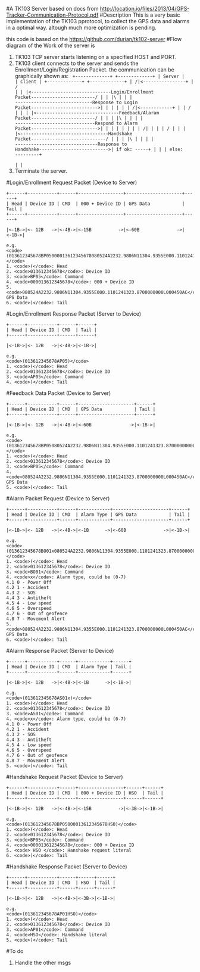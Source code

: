 #A TK103 Server
based on docs from http://location.io/files/2013/04/GPS-Tracker-Communication-Protocol.pdf
#Description
This is a very basic implementation of the TK103 pprotocol, to collect the GPS data and alarms in a optimal way.
altough much more optimization is pending.

this code is based on the https://github.com/durian/tk102-server
#Flow diagram of the Work of the server is
1. TK103 TCP server starts listening on a specified HOST and PORT.
2. TK103 client  connects to the server and sends the Enrollment/Login/Registration Packet.
    the communication can be graphically shown as:
    <code>
    +-------------+                                                     +-------------+
    |   Server    |                                                     |   Client    |
    +-------------+                                                     +-------------+
    |                                                                                /|<----------------+
    |                                                                               / |                 |
    |<------------------------------Login/Enrollment Packet------------------------/  |                 |
    |\                                                                                |                 |
    | \-----------------------------Response to Login Packet------------------------->|                 |
    |                                                                                 |                 |
    |                                                                                /|<------------+   |
    |                                                                               / |             |   |
    |<-------------------------------Feedback/Alaram Packet------------------------/  |             |   |
    |\                                                                                |             |   |
    | \------------------------------Respond to Alarm Packet------------------------->|             |   |
    |                                                                                 |             |   |
    |                                                                                /|             |   |
    |                                                                               / |             |   |
    |<---------------------------------Handshake Packet----------------------------/  |             |   |
    |\                                                                                |             |   |
    | \-------------------------------Response to Handshake-------------------------->| if ok: -----+   |
    |                                                                                 | else:  ---------+   
    |                                                                                 |
    </code>
3. Terminate the server.

#Login/Enrollment Request Packet (Device to Server)
    
    +------+-----------+------+-----------------+---------------------+------+
    | Head | Device ID | CMD  | 000 + Device ID | GPS Data            | Tail |
    +------+-----------+------+-----------------+---------------------+------+

    |<-1B->|<- 12B   ->|<-4B->|<-15B          ->|<-60B              ->|<-1B->|

    e.g.
    <code>(013612345678BP05000013612345678080524A2232.9806N11304.9355E000.1101241323.8700000000L000450AC)</code>
    1. <code>(</code>: Head
    2. <code>013612345678</code>: Device ID
    3. <code>BP05</code>: Command
    4. <code>000013612345678</code>: 000 + Device ID
    5. <code>080524A2232.9806N11304.9355E000.1101241323.8700000000L000450AC</code>: GPS Data
    6. <code>)</code>: Tail

#Login/Enrollment Response Packet (Server to Device)
    
    +------+-----------+------+------+
    | Head | Device ID | CMD  | Tail |
    +------+-----------+------+------+

    |<-1B->|<- 12B   ->|<-4B->|<-1B->|

    e.g.
    <code>(013612345678AP05)</code>
    1. <code>(</code>: Head
    2. <code>013612345678</code>: Device ID
    3. <code>AP05</code>: Command
    4. <code>)</code>: Tail
 
#Feedback Data Packet (Device to Server)

    +------+-----------+------+---------------------+------+
    | Head | Device ID | CMD  | GPS Data            | Tail |
    +------+-----------+------+---------------------+------+

    |<-1B->|<- 12B   ->|<-4B->|<-60B              ->|<-1B->|

    e.g.
    <code>(013612345678BP05080524A2232.9806N11304.9355E000.1101241323.8700000000L000450AC)</code>
    1. <code>(</code>: Head
    2. <code>013612345678</code>: Device ID
    3. <code>BP05</code>: Command
    4. <code>080524A2232.9806N11304.9355E000.1101241323.8700000000L000450AC</code>: GPS Data
    5. <code>)</code>: Tail

#Alarm Packet Request (Device to Server)

    +------+-----------+------+------------+---------------------+------+
    | Head | Device ID | CMD  | Alarm Type | GPS Data            | Tail |
    +------+-----------+------+------------+---------------------+------+

    |<-1B->|<- 12B   ->|<-4B->|<-1B      ->|<-60B              ->|<-1B->|   

    e.g.
    <code>(013612345678BO01x080524A2232.9806N11304.9355E000.1101241323.8700000000L000450AC)</code>
    1. <code>(</code>: Head
    2. <code>013612345678</code>: Device ID
    3. <code>BO01</code>: Command
    4. <code>x</code>: Alarm type, could be (0-7)
    4.1 0 - Power Off
    4.2 1 - Accident
    4.3 2 - SOS
    4.4 3 - Antitheft
    4.5 4 - Low speed
    4.6 5 - Overspeed
    4.7 6 - Out of geofence
    4.8 7 - Movement Alert
    5. <code>080524A2232.9806N11304.9355E000.1101241323.8700000000L000450AC</code>: GPS Data
    6. <code>)</code>: Tail 

#Alarm Response Packet (Server to Device)

    +------+-----------+------+------------+------+
    | Head | Device ID | CMD  | Alarm Type | Tail |
    +------+-----------+------+------------+------+

    |<-1B->|<- 12B   ->|<-4B->|<-1B      ->|<-1B->|

    e.g.
    <code>(013612345678AS01x)</code>
    1. <code>(</code>: Head
    2. <code>013612345678</code>: Device ID
    3. <code>AS01</code>: Command
    4. <code>x</code>: Alarm type, could be (0-7)
    4.1 0 - Power Off
    4.2 1 - Accident
    4.3 2 - SOS
    4.4 3 - Antitheft
    4.5 4 - Low speed
    4.6 5 - Overspeed
    4.7 6 - Out of geofence
    4.8 7 - Movement Alert
    5. <code>)</code>: Tail


#Handshake Request Packet (Device to Server)

    +------+-----------+------+-----------------+------+------+
    | Head | Device ID | CMD  | 000 + Device ID | HSO  | Tail |
    +------+-----------+------+-----------------+------+------+

    |<-1B->|<- 12B   ->|<-4B->|<-15B          ->|<-3B->|<-1B->|
 
    e.g.
    <code>(013612345678BP05000013612345678HSO)</code>
    1. <code>(</code>: Head
    2. <code>013612345678</code>: Device ID
    3. <code>BP05</code>: Command
    4. <code>000013612345678</code>: 000 + Device ID
    5. <code> HSO </code>: Hanshake request literal
    6. <code>)</code>: Tail

#Handshake Response Packet (Server to Device)
    
    +------+-----------+------+------+------+
    | Head | Device ID | CMD  | HSO  | Tail |
    +------+-----------+------+------+------+

    |<-1B->|<- 12B   ->|<-4B->|<-3B->|<-1B->|

    e.g.
    <code>(013612345678AP01HSO)</code>
    1. <code>(</code>: Head
    2. <code>013612345678</code>: Device ID
    3. <code>AP01</code>: Command
    4. <code>HSO</code>: Handshake literal
    5. <code>)</code>: Tail
    
#To do
1. Handle the other msgs
